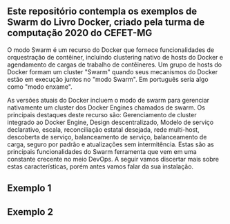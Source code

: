 ## Este repositório contempla os exemplos de Swarm do Livro Docker, criado pela turma de computação 2020 do CEFET-MG

O modo Swarm é um recurso do Docker que fornece funcionalidades de orquestração de contêiner, incluindo clustering nativo de hosts do Docker e agendamento de cargas de trabalho de contêineres. Um grupo de hosts do Docker formam um cluster "Swarm" quando seus mecanismos do Docker estão em execução juntos no "modo Swarm". Em português seria algo como "modo enxame".

As versões atuais do Docker incluem o modo de swarm para gerenciar nativamente um cluster dos Docker Engines chamados de swarm. Os principais destaques deste recurso são: Gerenciamento de cluster integrado ao Docker Engine, Design descentralizado, Modelo de serviço declarativo, escala, reconciliação estatal desejada, rede multi-host, descoberta de serviço, balanceamento de serviço, balanceamento de carga, seguro por padrão e atualizações sem intermitência. Estas são as principais funcionalidades do Swarm ferramenta que vem em uma constante crecente no meio DevOps. A seguir vamos discertar mais sobre estas características, porém antes vamos falar da sua instalação.

## Exemplo 1

## Exemplo 2
